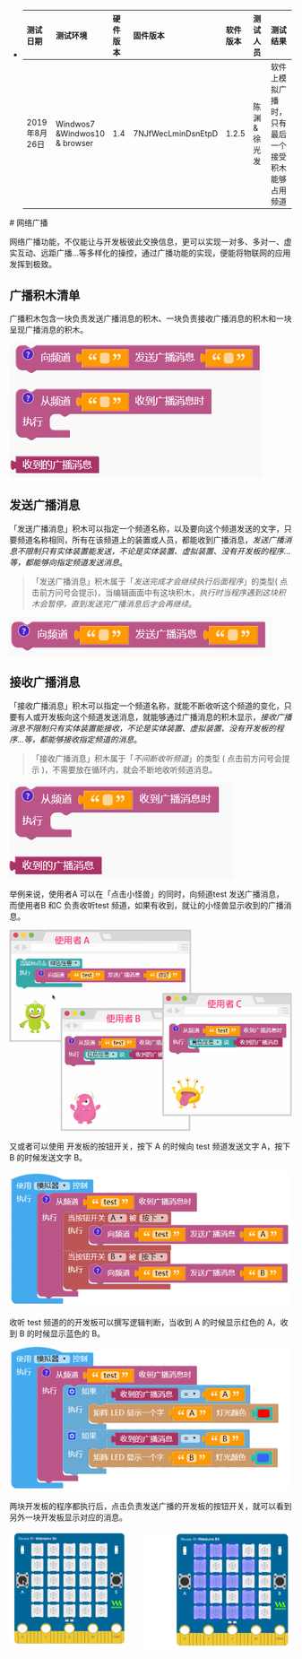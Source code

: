  <ul>
<li><table>
<colgroup>
<col style="width: 14%" />
<col style="width: 18%" />
<col style="width: 9%" />
<col style="width: 19%" />
<col style="width: 8%" />
<col style="width: 14%" />
<col style="width: 14%" />
</colgroup>
<thead>
<tr class="header">
<th>测试日期</th>
<th>测试环境</th>
<th>硬件版本</th>
<th>固件版本</th>
<th>软件版本</th>
<th>测试人员</th>
<th>测试结果</th>
</tr>
</thead>
<tbody>
<tr class="odd">
<td>2019年8月26日</td>
<td>Windwos7 &amp;Windwos10 &amp; browser</td>
<td>1.4</td>
<td>7NJfWecLminDsnEtpD</td>
<td>1.2.5</td>
<td>陈渊&amp;徐光发</td>
<td>软件上模拟广播时，只有最后一个接受积木能够占用频道</td>
</tr>
</tbody>
</table></li>
</ul>
# 网络广播

网络广播功能，不仅能让与开发板彼此交换信息，更可以实现一对多、多对一、虚实互动、远距广播...等多样化的操控，通过广播功能的实现，便能将物联网的应用发挥到极致。

## 广播积木清单

广播积木包含一块负责发送广播消息的积木、一块负责接收广播消息的积木和一块呈现广播消息的积木。

![](broadcast/upload_66313af34ac597a959f48048083c90b8.png)

## 发送广播消息

「发送广播消息」积木可以指定一个频道名称，以及要向这个频道发送的文字，只要频道名称相同，所有在该频道上的装置或人员，都能收到广播消息，*发送广播消息不限制只有实体装置能发送，不论是实体装置、虚拟装置、没有开发板的程序...等，都能够向指定频道发送消息*。

> 「发送广播消息」积木属于「*发送完成才会继续执行后面程序*」的类型( 点击前方问号会提示)，当编辑画面中有这块积木，*执行时当程序遇到这块积木会暂停，直到发送完广播消息后才会再继续*。

![](broadcast/upload_3d0b521e0853faeef5db3cce155ccedb.png)

## 接收广播消息

「接收广播消息」积木可以指定一个频道名称，就能不断收听这个频道的变化，只要有人或开发板向这个频道发送消息，就能够通过广播消息的积木显示，*接收广播消息不限制只有实体装置能接收，不论是实体装置、虚拟装置、没有开发板的程序...等，都能够接收指定频道的消息*。

> 「接收广播消息」积木属于「*不间断收听频道*」的类型 ( 点击前方问号会提示 )，不需要放在循环内，就会不断地收听频道消息。

![](broadcast/upload_aee7d86e61092d779b2de4f4d544ce06.png)

举例来说，使用者A 可以在「点击小怪兽」的同时，向频道test 发送广播消息，而使用者B 和C 负责收听test 频道，如果有收到，就让的小怪兽显示收到的广播消息。

![](broadcast/upload_0b91bc8997597950c81a08b6ff9c4da5.gif)

又或者可以使用 开发板的按钮开关，按下 A 的时候向 test 频道发送文字 A，按下 B 的时候发送文字 B。

![](broadcast/upload_6d03b662089ad7597383e722fcba85a1.png)

收听 test 频道的的开发板可以撰写逻辑判断，当收到 A 的时候显示红色的 A，收到 B 的时候显示蓝色的 B。

![](broadcast/upload_1787d5ea745207986a66096b047dc097.png)

两块开发板的程序都执行后，点击负责发送广播的开发板的按钮开关，就可以看到另外一块开发板显示对应的消息。

![](broadcast/broadcast-07.gif)
